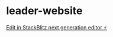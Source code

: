 # leader-website

[Edit in StackBlitz next generation editor ⚡️](https://stackblitz.com/~/github.com/sir-ad/leader-website)